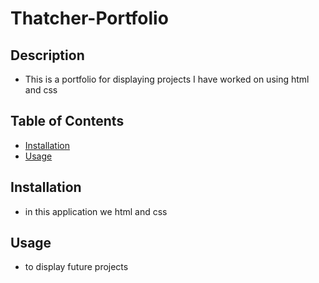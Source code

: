 # Thatcher-Portfolio

## Description

- This is a portfolio for displaying projects I have worked on using html and css


## Table of Contents

- [Installation](#installation)
- [Usage](#usage)


## Installation

- in this application we html and css

## Usage

- to display future projects

